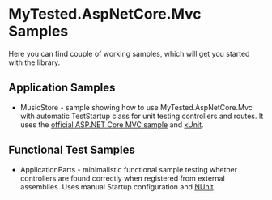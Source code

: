 MyTested.AspNetCore.Mvc Samples
====================================

Here you can find couple of working samples, which will get you started with the library.

## Application Samples

 - MusicStore - sample showing how to use MyTested.AspNetCore.Mvc with automatic TestStartup class for unit testing controllers and routes. It uses the [official ASP.NET Core MVC sample](https://github.com/aspnet/MusicStore) and [xUnit](http://xunit.github.io/). 

## Functional Test Samples

 - ApplicationParts - minimalistic functional sample testing whether controllers are found correctly when registered from external assemblies. Uses manual Startup configuration and [NUnit](https://github.com/nunit/dotnet-test-nunit).